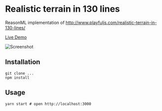 # Realistic terrain in 130 lines

ReasonML implementation of http://www.playfuljs.com/realistic-terrain-in-130-lines/

[Live Demo](https://jmorrell.github.io/playfulreason-terrain/)

![Screenshot](https://cldup.com/uX4XYMMhor.png)

## Installation

```
git clone ...
npm install
```

## Usage

```
yarn start # open http://localhost:3000
```
